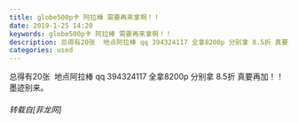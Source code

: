 ```yaml
---
title: globe500p卡 阿拉棒 需要再来拿啊！！
date: 2019-1-25 14:20
keywords: globe500p卡 阿拉棒 需要再来拿啊！！
description: 总得有20张  地点阿拉棒 qq 394324117 全拿8200p 分别拿 8.5折 真要再加！！墨迹别来。
categories: used
---
```

<td class="t_f" id="postmessage_2795215">

总得有20张  地点阿拉棒 qq 394324117 全拿8200p 分别拿 8.5折 真要再加！！墨迹别来。</td>
###### 转载自[菲龙网]